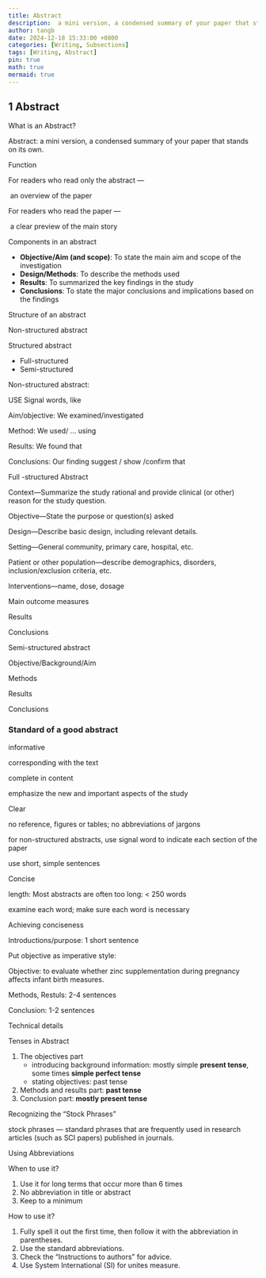 ```yaml
---
title: Abstract
description:  a mini version, a condensed summary of your paper that stands on its own.
author: tangb
date: 2024-12-18 15:33:00 +0800
categories: [Writing, Subsections]
tags: [Writing, Abstract]
pin: true
math: true
mermaid: true
---
```


## 1 Abstract

What is an Abstract?

Abstract: a mini version, a condensed summary of your paper that stands on its own.



Function

For readers who read only the abstract —

​	an overview of the paper

For readers who read the paper —

​	a clear preview of the main story



Components in an abstract

- **Objective/Aim (and scope)**: To state the main aim and scope of the investigation
- **Design/Methods**: To describe the methods used 
- **Results**: To summarized the key findings in the study
- **Conclusions**: To state the major conclusions and implications based on the findings



Structure of an abstract

Non-structured abstract

Structured abstract

- Full-structured
- Semi-structured



Non-structured abstract:

USE Signal words, like 

Aim/objective: We examined/investigated 

Method: We used/ … using

Results: We found that 

Conclusions: Our finding suggest / show /confirm that



Full -structured Abstract

Context—Summarize the study rational and provide clinical (or other) reason for the study question.

Objective—State the purpose or question(s) asked

Design—Describe basic design, including relevant details.

Setting—General community, primary care, hospital, etc.

Patient or other population—describe demographics, disorders, inclusion/exclusion criteria, etc.

Interventions—name, dose, dosage

Main outcome measures 

Results

Conclusions



Semi-structured abstract

Objective/Background/Aim

Methods

Results

Conclusions



### Standard of a good abstract

informative 

corresponding with the text

complete in content

emphasize the new and important aspects of the study



Clear

no reference, figures or tables; no abbreviations of jargons

for non-structured abstracts, use signal word to indicate each section of the paper

use short, simple sentences



Concise

length: Most abstracts are often too long: < 250 words

examine each word; make sure each word is necessary

Achieving conciseness

Introductions/purpose: 1 short sentence

Put objective as imperative style:

Objective: to evaluate whether zinc supplementation during pregnancy affects infant birth measures.

Methods, Restuls: 2-4 sentences

Conclusion: 1-2 sentences



Technical details

Tenses in Abstract

1. The objectives part
   - introducing background information: mostly simple **present tense**, some times **simple perfect tense**
   - stating objectives: past tense
2. Methods and results part: **past tense**
3. Conclusion part: **mostly present tense**



Recognizing the “Stock Phrases”

stock phrases — standard phrases that are frequently used in research articles (such as SCI papers) published in journals.



Using Abbreviations

When to use it?

1. Use it for long terms that occur more than 6 times
2. No abbreviation in title or abstract
3. Keep to a minimum

How to use it?

1. Fully spell it out the first time, then follow it with the abbreviation in parentheses. 
2. Use the standard abbreviations.
3. Check the “Instructions to authors” for advice.
4. Use System International (SI) for unites measure. 

